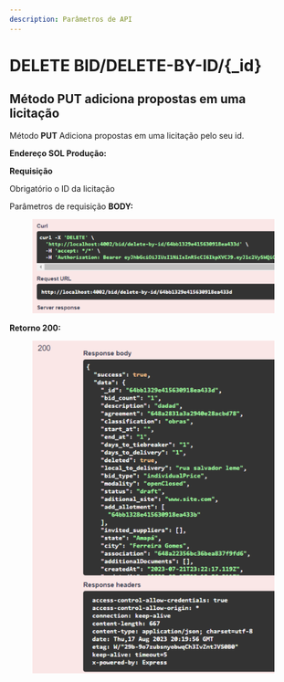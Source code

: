 ```yaml
---
description: Parâmetros de API
---
```


# DELETE BID/DELETE-BY-ID/{\_id}

## Método PUT adiciona propostas em uma licitação

Método **PUT** Adiciona propostas em uma licitação pelo seu id.

**Endereço SOL Produção:**&#x20;

**Requisição**

Obrigatório o ID da licitação

Parâmetros de requisição **BODY:**

<figure><img src="../../.gitbook/assets/Screenshot_21.png" alt=""><figcaption></figcaption></figure>

**Retorno 200:**

<figure><img src="../../.gitbook/assets/Screenshot_22.png" alt=""><figcaption></figcaption></figure>


